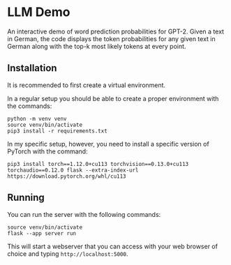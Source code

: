 LLM Demo
========

An interactive demo of word prediction probabilities for GPT-2.
Given a text in German, the code displays the token probabilities for
any given text in German along with the top-k most likely tokens
at every point.


Installation
------------
It is recommended to first create a virtual environment.

In a regular setup you should be able to create a proper environment with the
commands:

```
python -m venv venv
source venv/bin/activate
pip3 install -r requirements.txt
```

In my specific setup, however, you need to install a specific version of 
PyTorch with the command:

```
pip3 install torch==1.12.0+cu113 torchvision==0.13.0+cu113 torchaudio==0.12.0 flask --extra-index-url https://download.pytorch.org/whl/cu113
```

Running
-------
You can run the server with the following commands:

```
source venv/bin/activate
flask --app server run
```

This will start a webserver that you can access with your web browser of choice
and typing `http://localhost:5000`.
